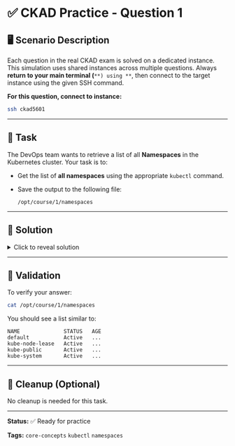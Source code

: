 # ✅ CKAD Practice - Question 1

## 🖥️ Scenario Description

Each question in the real CKAD exam is solved on a dedicated instance. This simulation uses shared instances across multiple questions. Always **return to your main terminal (**`**) using **`, then connect to the target instance using the given SSH command.

**For this question, connect to instance:**

```bash
ssh ckad5601
```

---

## 🧩 Task

The DevOps team wants to retrieve a list of all **Namespaces** in the Kubernetes cluster. Your task is to:

* Get the list of **all namespaces** using the appropriate `kubectl` command.
* Save the output to the following file:

  ```
  /opt/course/1/namespaces
  ```

---

## 🧠 Solution

<details>
<summary>Click to reveal solution</summary>

```bash
ssh ckad5601
kubectl get ns > /opt/course/1/namespaces
```

</details>

---

## 📁 Validation

To verify your answer:

```bash
cat /opt/course/1/namespaces
```

You should see a list similar to:

```
NAME              STATUS   AGE
default           Active   ...
kube-node-lease   Active   ...
kube-public       Active   ...
kube-system       Active   ...
```

---

## 🧹 Cleanup (Optional)

No cleanup is needed for this task.

---

**Status:** ✅ Ready for practice

**Tags:** `core-concepts` `kubectl` `namespaces`
